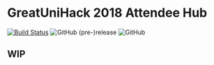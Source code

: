# GreatUniHack 2018 Attendee Hub

[![Build Status](https://travis-ci.org/hacksoc-manchester/GUH18-Hub.svg?branch=master)](https://travis-ci.org/hacksoc-manchester/GUH18-Hub)
![GitHub (pre-)release](https://img.shields.io/github/release/hacksoc-manchester/GUH18-Hub/all.svg)
![GitHub](https://img.shields.io/github/license/hacksoc-manchester/GUH18-Hub.svg)

## WIP
